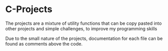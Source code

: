# C-Projects
The projects are a mixture of utility functions that can be copy pasted into other projects and simple challenges, to improve my programming skills

Due to the small nature of the projects, documentation for each file can be found as comments above the code.
